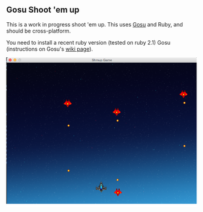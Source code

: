 ## Gosu Shoot 'em up

This is a work in progress shoot 'em up.
This uses [Gosu](https://www.libgosu.org/) and Ruby, and should be cross-platform.

You need to install a recent ruby version (tested on ruby 2.1) Gosu (instructions on Gosu's [wiki page](https://github.com/gosu/gosu/wiki)).

![Screenshot](wiki/screenshot.png)
